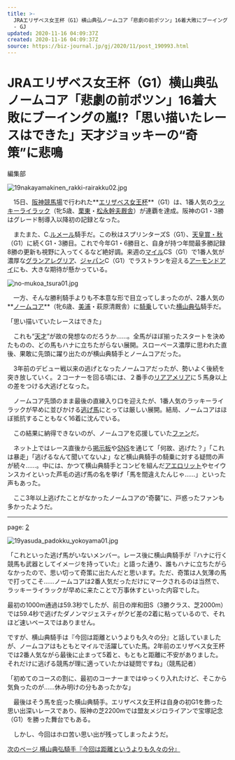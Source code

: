 ```yaml
---
title: >-
  JRAエリザベス女王杯（G1）横山典弘ノームコア「悲劇の前ポツン」16着大敗にブーイングの嵐!?「思い描いたレースはできた」天才ジョッキーの“奇策”に悲鳴
  - GJ
updated: 2020-11-16 04:09:37Z
created: 2020-11-16 04:09:37Z
source: https://biz-journal.jp/gj/2020/11/post_190993.html
---
```


# JRAエリザベス女王杯（G1）横山典弘ノームコア「悲劇の前ポツン」16着大敗にブーイングの嵐!?「思い描いたレースはできた」天才ジョッキーの“奇策”に悲鳴

編集部

![19nakayamakinen_rakki-rairakku02.jpg](../_resources/19nakayamakinen_rakki-rairakku02.jpg)

　15日、[阪神競](https://biz-journal.jp/tag/%e9%98%aa%e7%a5%9e%e7%ab%b6%e9%a6%ac%e5%a0%b4)[馬場](https://biz-journal.jp/tag/%e9%a6%ac%e5%a0%b4)で行われた**[エリザベス女王杯](https://biz-journal.jp/tag/%e3%82%a8%e3%83%aa%e3%82%b6%e3%83%99%e3%82%b9%e5%a5%b3%e7%8e%8b%e6%9d%af)**（G1）は、1番人気の[ラッキーライラック](https://biz-journal.jp/tag/%e3%83%a9%e3%83%83%e3%82%ad%e3%83%bc%e3%83%a9%e3%82%a4%e3%83%a9%e3%83%83%e3%82%af)（牝5歳、[栗東](https://biz-journal.jp/tag/%e6%a0%97%e6%9d%b1)・[松永幹](https://biz-journal.jp/tag/%e6%9d%be%e6%b0%b8%e5%b9%b9%e5%a4%ab)[夫](https://biz-journal.jp/tag/%e5%a4%ab)[厩舎](https://biz-journal.jp/tag/%e5%8e%a9%e8%88%8e)）が連覇を達成。阪神のG1・3勝はグレード制導入以降初の記録となった。

　またまた、C.[ルメール](https://biz-journal.jp/tag/%e3%83%ab%e3%83%a1%e3%83%bc%e3%83%ab)騎手だ。この秋はスプリンターズS（G1）、[天皇賞・秋](https://biz-journal.jp/tag/%e5%a4%a9%e7%9a%87%e8%b3%9e%e3%83%bb%e7%a7%8b)（G1）に続くG1・3勝目。これで今年G1・6勝目と、自身が持つ年間最多勝記録8勝の更新も視野に入ってくるなど絶好調。来週の[マイル](https://biz-journal.jp/tag/%e3%83%9e%e3%82%a4%e3%83%ab)CS（G1）で1番人気が濃厚な[グランアレグリア](https://biz-journal.jp/tag/%e3%82%b0%e3%83%a9%e3%83%b3%e3%82%a2%e3%83%ac%e3%82%b0%e3%83%aa%e3%82%a2)、[ジャパン](https://biz-journal.jp/tag/%e3%82%b8%e3%83%a3%e3%83%91%e3%83%b3)C（G1）でラストランを迎える[アーモンドアイ](https://biz-journal.jp/tag/%e3%82%a2%e3%83%bc%e3%83%a2%e3%83%b3%e3%83%89%e3%82%a2%e3%82%a4)にも、大きな期待が懸かっている。

![no-mukoa_tsura01.jpg](../_resources/no-mukoa_tsura01.jpg)

　一方、そんな勝利騎手よりも不本意な形で目立ってしまったのが、2番人気の**[ノームコア](https://biz-journal.jp/tag/%e3%83%8e%e3%83%bc%e3%83%a0%e3%82%b3%e3%82%a2)**（牝6歳、[美浦](https://biz-journal.jp/tag/%e7%be%8e%e6%b5%a6)・萩原清厩舎）に[騎乗](https://biz-journal.jp/tag/%e9%a8%8e%e4%b9%97)していた[横山典弘](https://biz-journal.jp/tag/%e6%a8%aa%e5%b1%b1%e5%85%b8%e5%bc%98)騎手だ。

「思い描いていたレースはできた」

　これも“[天才](https://biz-journal.jp/tag/%e5%a4%a9%e6%89%8d)”が故の発想なのだろうか……。全馬がほぼ揃ったスタートを決めたものの、どの馬もハナに立ちたがらない展開。スローペース濃厚に思われた直後、果敢に先頭に躍り出たのが横山典騎手とノームコアだった。

　3年前のデビュー戦以来の逃げとなったノームコアだったが、勢いよく後続を突き放していく。２コーナーを回る頃には、２番手の[リアアメリア](https://biz-journal.jp/tag/%e3%83%aa%e3%82%a2%e3%82%a2%e3%83%a1%e3%83%aa%e3%82%a2)に５馬身以上の差をつける大逃げとなった。

　ノームコア先頭のまま最後の直線入り口を迎えたが、1番人気のラッキーライラックが早めに並びかける[逃げ馬](https://biz-journal.jp/tag/%e9%80%83%e3%81%92%e9%a6%ac)にとっては厳しい展開。結局、ノームコアはほぼ抵抗することもなく16着に沈んでいる。

　この結果に納得できないのが、ノームコアを応援していた[ファン](https://biz-journal.jp/tag/%e3%83%95%e3%82%a1%e3%83%b3)だ。

　ネット上ではレース直後から[掲示板](https://biz-journal.jp/tag/%e6%8e%b2%e7%a4%ba%e6%9d%bf)や[SNS](https://biz-journal.jp/tag/sns)を通じて「何故、逃げた？」「これは暴走」「逃げるなんて聞いてないよ」など横山典騎手の騎乗に対する疑問の声が続々……。中には、かつて横山典騎手とコンビを組んだ[アエロリット](https://biz-journal.jp/tag/%e3%82%a2%e3%82%a8%e3%83%ad%e3%83%aa%e3%83%83%e3%83%88)やセイウンスカイといった芦毛の逃げ馬の名を挙げ「馬を間違えたんじゃ……」といった声もあった。

　ここ3年以上逃げたことがなかったノームコアの“奇襲”に、戸惑ったファンも多かったようだ。

* * *

page: [2](https://biz-journal.jp/gj/2020/11/post_190993_2.html)

![19yasuda_padokku_yokoyama01.jpg](../_resources/19yasuda_padokku_yokoyama01.jpg)

「これといった逃げ馬がいないメンバー。レース後に横山典騎手が『ハナに行く競馬も武器としてイメージを持っていた』と語った通り、誰もハナに立ちたがらなかったので、思い切って奇策に出たんだと思います。ただ、奇策は人気薄の馬で打ってこそ……ノームコアは2番人気だっただけにマークされるのは当然で、ラッキーライラックが早めに来たことで万事休すといった内容でした。

最初の1000m通過は59.3秒でしたが、前日の岸和田S（3勝クラス、芝2000m）では59.4秒で逃げたダノンマジェスティがクビ差の2着に粘っているので、それほど速いペースではありません。

ですが、横山典騎手は『今回は距離というよりも久々の分』と話していましたが、ノームコアはもともとマイルで活躍していた馬。2年前のエリザベス女王杯では2番人気ながら最後に止まって5着と、もともと距離に不安がありました。それだけに逃げる競馬が理に適っていたかは疑問ですね」（競馬記者）

「初めてのコースの割に、最初のコーナーまではゆっくり入れたけど、そこから気負ったのが……休み明けの分もあったかな」

　最後はそう馬を庇った横山典騎手。エリザベス女王杯は自身の初G1を飾った思い出深いレースであり、阪神の芝2200mでは盟友メジロライアンで宝塚記念（G1）を勝った舞台でもある。

　しかし、今回はホロ苦い思い出が残ってしまったようだ。

 [次のページ 横山典弘騎手『今回は距離というよりも久々の分』](https://biz-journal.jp/gj/2020/11/post_190993_2.html)